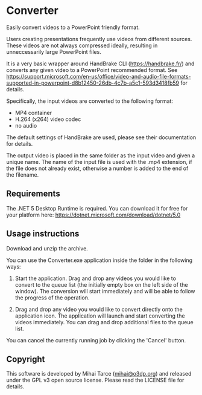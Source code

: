 ﻿# Converter

Easily convert videos to a PowerPoint friendly format.

Users creating presentations frequently use videos from different sources. These videos are
not always compressed ideally, resulting in unneccessarily large PowerPoint files.

It is a very basic wrapper around HandBrake CLI (https://handbrake.fr/) and converts any given video
to a PowerPoint recommended format. See https://support.microsoft.com/en-us/office/video-and-audio-file-formats-supported-in-powerpoint-d8b12450-26db-4c7b-a5c1-593d3418fb59
for details.

Specifically, the input videos are converted to the following format:

- MP4 container
- H.264 (x264) video codec
- no audio

The default settings of HandBrake are used, please see their documentation for details.

The output video is placed in the same folder as the input video and given a unique name.
The name of the input file is used with the .mp4 extension, if the file does not already exist,
otherwise a number is added to the end of the filename.

## Requirements

The .NET 5 Desktop Runtime is required. You can download it for free for your platform here:
https://dotnet.microsoft.com/download/dotnet/5.0

## Usage instructions

Download and unzip the archive.

You can use the Converter.exe application inside the folder in the following ways:

1) Start the application. Drag and drop any videos you would like to convert to the queue list
   (the initially empty box on the left side of the window). The conversion will start immediately
   and will be able to follow the progress of the operation.

1) Drag and drop any video you would like to convert directly onto the application icon.
   The application will launch and start converting the videos immediately. You can drag
   and drop additional files to the queue list.

You can cancel the currently running job by clicking the 'Cancel' button.

## Copyright

This software is developed by Mihai Tarce (mihai@o3dp.org) and released under the GPL v3 open source license.
Please read the LICENSE file for details.